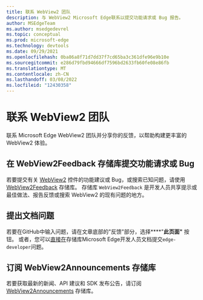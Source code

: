 ```yaml
---
title: 联系 WebView2 团队
description: 与 WebView2 Microsoft Edge联系以提交功能请求或 Bug 报告。
author: MSEdgeTeam
ms.author: msedgedevrel
ms.topic: conceptual
ms.prod: microsoft-edge
ms.technology: devtools
ms.date: 09/29/2021
ms.openlocfilehash: 0ba86a8f71d7dd37f7cd65ba3c361dfe96e9b10e
ms.sourcegitcommit: e286d79fbd94666df7596bd2633fb60fe08e86fb
ms.translationtype: MT
ms.contentlocale: zh-CN
ms.lasthandoff: 03/08/2022
ms.locfileid: "12430358"
---
```

# <a name="contact-the-webview2-team"></a>联系 WebView2 团队

联系 Microsoft Edge WebView2 团队并分享你的反馈，以帮助构建更丰富的 WebView2 体验。


<!-- ====================================================================== -->
## <a name="submit-feature-requests-or-bugs-in-the-webview2feedback-repo"></a>在 WebView2Feedback 存储库提交功能请求或 Bug

若要提交有关 [WebView2](index.md) 控件的功能建议或 Bug，或搜索已知问题，请使用 [WebView2Feedback](https://github.com/MicrosoftEdge/WebViewFeedback) 存储库。  存储库 `WebView2Feedback` 是开发人员共享提示或最佳做法、报告反馈或搜索 WebView2 的现有问题的地方。


<!-- ====================================================================== -->
## <a name="file-a-documentation-issue"></a>提出文档问题

若要在GitHub中输入问题，请在文章底部的"反馈"部分，选择****"**此页面"** 按钮。  或者，您可以[直接在](https://github.com/MicrosoftDocs/edge-developer/issues/new?title=[DevTools%20Docs%20Feedback])存储库Microsoft Edge开发人员文档提交`edge-developer`问题。


<!-- ====================================================================== -->
## <a name="subscribe-to-the-webview2announcements-repo"></a>订阅 WebView2Announcements 存储库

若要获取最新的新闻、API 建议和 SDK 发布公告，请订阅 [WebView2Announcements](https://github.com/MicrosoftEdge/WebView2Announcements) 存储库。
